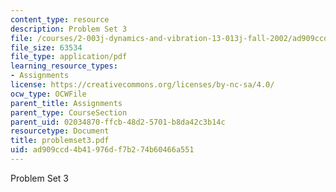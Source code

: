```yaml
---
content_type: resource
description: Problem Set 3
file: /courses/2-003j-dynamics-and-vibration-13-013j-fall-2002/ad909ccd4b41976df7b274b60466a551_problemset3.pdf
file_size: 63534
file_type: application/pdf
learning_resource_types:
- Assignments
license: https://creativecommons.org/licenses/by-nc-sa/4.0/
ocw_type: OCWFile
parent_title: Assignments
parent_type: CourseSection
parent_uid: 02034870-ffcb-48d2-5701-b8da42c3b14c
resourcetype: Document
title: problemset3.pdf
uid: ad909ccd-4b41-976d-f7b2-74b60466a551
---
```

Problem Set 3